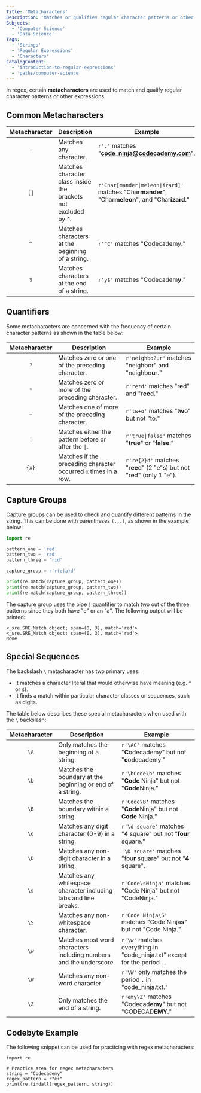 ```yaml
---
Title: 'Metacharacters'
Description: 'Matches or qualifies regular character patterns or other expressions.'
Subjects:
  - 'Computer Science'
  - 'Data Science'
Tags:
  - 'Strings'
  - 'Regular Expressions'
  - 'Characters'
CatalogContent:
  - 'introduction-to-regular-expressions'
  - 'paths/computer-science'
---
```


In regex, certain **metacharacters** are used to match and qualify regular character patterns or other expressions.

## Common Metacharacters

| Metacharacter | Description                                                      | Example                                                                                           |
| :-----------: | ---------------------------------------------------------------- | ------------------------------------------------------------------------------------------------- |
|      `.`      | Matches any character.                                           | `r'.'` matches "**code_ninja@codecademy.com**".                                                   |
|     `[]`      | Matches character class inside the brackets not excluded by `^`. | `r'Char[mander\|meleon\|izard]'` matches "Char**mander**", "Char**meleon**", and "Char**izard**." |
|      `^`      | Matches characters at the beginning of a string.                 | `r'^C'` matches "**C**odecademy."                                                                 |
|      `$`      | Matches characters at the end of a string.                       | `r'y$'` matches "Codecadem**y**."                                                                 |

## Quantifiers

Some metacharacters are concerned with the frequency of certain character patterns as shown in the table below:

| Metacharacter | Description                                                     | Example                                                                 |
| :-----------: | --------------------------------------------------------------- | ----------------------------------------------------------------------- |
|      `?`      | Matches zero or one of the preceding character.                 | `r'neighbo?ur'` matches "neighbor" and "neighbo**u**r."                 |
|      `*`      | Matches zero or more of the preceding character.                | `r're*d'` matches "r**e**d" and "r**ee**d."                             |
|      `+`      | Matches one of more of the preceding character.                 | `r'tw+o'` matches "t**w**o" but not "to."                               |
|     `\|`      | Matches either the pattern before or after the `\|`.            | `r'true\|false'` matches "**true**" or "**false**."                     |
|     `{x}`     | Matches if the preceding character occurred `x` times in a row. | `r're{2}d'` matches "r**ee**d" (2 "e"s) but not "r**e**d" (only 1 "e"). |

## Capture Groups

Capture groups can be used to check and quantify different patterns in the string. This can be done with parentheses `(...)`, as shown in the example below:

```py
import re

pattern_one = 'red'
pattern_two = 'rad'
pattern_three = 'rid'

capture_group = r'r(e|a)d'

print(re.match(capture_group, pattern_one))
print(re.match(capture_group, pattern_two))
print(re.match(capture_group, pattern_three))
```

The capture group uses the pipe `|` quantifier to match two out of the three patterns since they both have "e" or an "a". The following output will be printed:

```shell
<_sre.SRE_Match object; span=(0, 3), match='red'>
<_sre.SRE_Match object; span=(0, 3), match='rad'>
None
```

## Special Sequences

The backslash `\` metacharacter has two primary uses:

- It matches a character literal that would otherwise have meaning (e.g. `^` or `$`).
- It finds a match within particular character classes or sequences, such as digits.

The table below describes these special metacharacters when used with the `\` backslash:

| Metacharacter | Description                                                        | Example                                                                   |
| :-----------: | ------------------------------------------------------------------ | ------------------------------------------------------------------------- |
|     `\A`      | Only matches the beginning of a string.                            | `r'\AC'` matches "**C**odecademy" but not "**c**odecademy."               |
|     `\b`      | Matches the boundary at the beginning or end of a string.          | `r'\bCode\b'` matches "**Code** Ninja" but not "**Code**Ninja."           |
|     `\B`      | Matches the boundary within a string.                              | `r'Code\B'` matches "**Code**Ninja" but not **Code** Ninja."              |
|     `\d`      | Matches any digit character (0-9) in a string.                     | `r'\d square'` matches "**4** square" but not "**four** square."          |
|     `\D`      | Matches any non-digit character in a string.                       | `'\D square'` matches "fou**r** square" but not "**4** square".           |
|     `\s`      | Matches any whitespace character including tabs and line breaks.   | `r'Code\sNinja'` matches "Code Ninja" but not "CodeNinja."                |
|     `\S`      | Matches any non-whitespace character.                              | `r'Code Ninja\S'` matches "Code Ninja**s**" but not "Code Ninja."         |
|     `\w`      | Matches most word characters including numbers and the underscore. | `r'\w'` matches everything in "code_ninja.txt" except for the period `.`. |
|     `\W`      | Matches any non-word character.                                    | `r'\W'` only matches the period `.` in "code_ninja.txt."                  |
|     `\Z`      | Only matches the end of a string.                                  | `r'emy\Z'` matches "Codecad**emy**" but not "CODECAD**EMY**."             |

## Codebyte Example

The following snippet can be used for practicing with regex metacharacters:

```codebyte/python
import re

# Practice area for regex metacharacters
string = "Codecademy"
regex_pattern = r"e+"
print(re.findall(regex_pattern, string))
```
